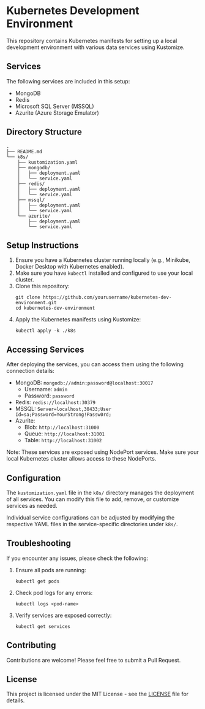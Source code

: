 # Kubernetes Development Environment

This repository contains Kubernetes manifests for setting up a local development environment with various data services using Kustomize.

## Services

The following services are included in this setup:

- MongoDB
- Redis
- Microsoft SQL Server (MSSQL)
- Azurite (Azure Storage Emulator)

## Directory Structure

```
.
├── README.md
└── k8s/
    ├── kustomization.yaml
    ├── mongodb/
    │   ├── deployment.yaml
    │   └── service.yaml
    ├── redis/
    │   ├── deployment.yaml
    │   └── service.yaml
    ├── mssql/
    │   ├── deployment.yaml
    │   └── service.yaml
    └── azurite/
        ├── deployment.yaml
        └── service.yaml
```

## Setup Instructions

1. Ensure you have a Kubernetes cluster running locally (e.g., Minikube, Docker Desktop with Kubernetes enabled).
2. Make sure you have `kubectl` installed and configured to use your local cluster.
3. Clone this repository:
   ```
   git clone https://github.com/yourusername/kubernetes-dev-environment.git
   cd kubernetes-dev-environment
   ```
4. Apply the Kubernetes manifests using Kustomize:
   ```
   kubectl apply -k ./k8s
   ```

## Accessing Services

After deploying the services, you can access them using the following connection details:

- MongoDB: `mongodb://admin:password@localhost:30017`
  - Username: `admin`
  - Password: `password`
- Redis: `redis://localhost:30379`
- MSSQL: `Server=localhost,30433;User Id=sa;Password=YourStrong!Passw0rd;`
- Azurite:
  - Blob: `http://localhost:31000`
  - Queue: `http://localhost:31001`
  - Table: `http://localhost:31002`

Note: These services are exposed using NodePort services. Make sure your local Kubernetes cluster allows access to these NodePorts.

## Configuration

The `kustomization.yaml` file in the `k8s/` directory manages the deployment of all services. You can modify this file to add, remove, or customize services as needed.

Individual service configurations can be adjusted by modifying the respective YAML files in the service-specific directories under `k8s/`.

## Troubleshooting

If you encounter any issues, please check the following:

1. Ensure all pods are running:
   ```
   kubectl get pods
   ```
2. Check pod logs for any errors:
   ```
   kubectl logs <pod-name>
   ```
3. Verify services are exposed correctly:
   ```
   kubectl get services
   ```

## Contributing

Contributions are welcome! Please feel free to submit a Pull Request.

## License

This project is licensed under the MIT License - see the [LICENSE](LICENSE) file for details.
